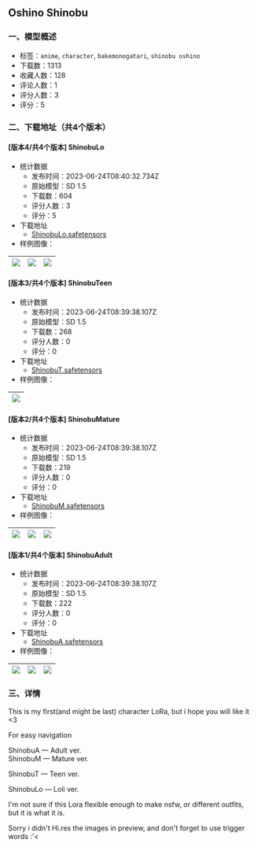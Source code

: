 ## Oshino Shinobu 
### 一、模型概述

- 标签：`anime`, `character`, `bakemonogatari`, `shinobu oshino`
- 下载数：1313
- 收藏人数：128
- 评论人数：1
- 评分人数：3
- 评分：5

### 二、下载地址（共4个版本）

#### [版本4/共4个版本] ShinobuLo

- 统计数据
  - 发布时间：2023-06-24T08:40:32.734Z
  - 原始模型：SD 1.5
  - 下载数：604
  - 评分人数：3
  - 评分：5
- 下载地址
  - [ShinobuLo.safetensors](https://civitai.com/api/download/models/102797)
- 样例图像：

| <img src="https://image.civitai.com/xG1nkqKTMzGDvpLrqFT7WA/71088f0b-80aa-40cf-bfb9-11a4c6080e54/width=450/1268315.jpeg" /> | <img src="https://image.civitai.com/xG1nkqKTMzGDvpLrqFT7WA/fc6e077a-a6d2-4905-b459-afe2dbbc6524/width=450/1268316.jpeg" /> | <img src="https://image.civitai.com/xG1nkqKTMzGDvpLrqFT7WA/0575340a-5a39-42d1-a753-1fc12be5466a/width=450/1268317.jpeg" /> |
| ---- | ---- | ---- |

#### [版本3/共4个版本] ShinobuTeen

- 统计数据
  - 发布时间：2023-06-24T08:39:38.107Z
  - 原始模型：SD 1.5
  - 下载数：268
  - 评分人数：0
  - 评分：0
- 下载地址
  - [ShinobuT.safetensors](https://civitai.com/api/download/models/102795)
- 样例图像：

| <img src="https://image.civitai.com/xG1nkqKTMzGDvpLrqFT7WA/d2d3c693-6669-4095-a8c0-42d61cb76bc1/width=450/1268291.jpeg" /> |
| ---- |

#### [版本2/共4个版本] ShinobuMature

- 统计数据
  - 发布时间：2023-06-24T08:39:38.107Z
  - 原始模型：SD 1.5
  - 下载数：219
  - 评分人数：0
  - 评分：0
- 下载地址
  - [ShinobuM.safetensors](https://civitai.com/api/download/models/102793)
- 样例图像：

| <img src="https://image.civitai.com/xG1nkqKTMzGDvpLrqFT7WA/03fcc517-a851-4467-bfaa-f0b2003d43bf/width=450/1268262.jpeg" /> | <img src="https://image.civitai.com/xG1nkqKTMzGDvpLrqFT7WA/f3618c0a-42fc-4b85-9d12-d9d8ed47b8f2/width=450/1268263.jpeg" /> | <img src="https://image.civitai.com/xG1nkqKTMzGDvpLrqFT7WA/324bc61c-b29d-451b-8914-b283ae6fa700/width=450/1268265.jpeg" /> |
| ---- | ---- | ---- |

#### [版本1/共4个版本] ShinobuAdult

- 统计数据
  - 发布时间：2023-06-24T08:39:38.107Z
  - 原始模型：SD 1.5
  - 下载数：222
  - 评分人数：0
  - 评分：0
- 下载地址
  - [ShinobuA.safetensors](https://civitai.com/api/download/models/102788)
- 样例图像：

| <img src="https://image.civitai.com/xG1nkqKTMzGDvpLrqFT7WA/9aca6b7f-3f75-493c-954b-515728819fa6/width=450/1268208.jpeg" /> | <img src="https://image.civitai.com/xG1nkqKTMzGDvpLrqFT7WA/7cd618e1-1a4f-436e-98bb-87e24dcbbc81/width=450/1268207.jpeg" /> | <img src="https://image.civitai.com/xG1nkqKTMzGDvpLrqFT7WA/ce3e4fa5-f4cd-4f7e-9321-89e70d156f7c/width=450/1268210.jpeg" /> |
| ---- | ---- | ---- |


### 三、详情
<p>This is my first(and might be last) character LoRa, but i hope you will like it &lt;3</p><p>For easy navigation</p><p>ShinobuA — Adult ver. <br />ShinobuM — Mature ver.</p><p>ShinobuT — Teen ver.</p><p>ShinobuLo — Loli ver.</p><p>I'm not sure if this Lora flexible enough to make nsfw, or different outfits, but it is what it is.</p><p>Sorry i didn't Hi.res the images in preview, and don't forget to use trigger words :'&lt;</p>